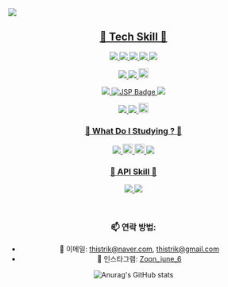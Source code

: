 <img src="https://capsule-render.vercel.app/api?type=waving&color=auto&height=300&section=header&text=Kwon's%20%20github&fontSize=60&animation=fadeIn&fontAlignY=38&desc=Whoever%20knocks%20persistently,%20ends%20by%20entering.&descAlignY=51&descAlign=62">

<p align='center'>
  <a href="#demo">
    <h2 align='center'>🔨 Tech Skill 🔨</h2>
    <p align='center'>
             <img src="https://camo.githubusercontent.com/3bde44b1200314fda52d05360f3e5671ec213a9049860f092d0e088e3a23da9e/68747470733a2f2f696d672e736869656c64732e696f2f62616467652f4a6176612d3030373339363f7374796c653d666c6174266c6f676f3d436f6e64612d466f726765266c6f676f436f6c6f723d7768697465" data-canonical-src="https://img.shields.io/badge/Java-007396?style=flat&amp;logo=Conda-Forge&amp;logoColor=white" style="max-width: 100%;">
      <img src="https://camo.githubusercontent.com/5e72f9a0af0fa5b9b05c061ff44e202232e06103ff1870218184da4f81738bc5/68747470733a2f2f696d672e736869656c64732e696f2f62616467652f537072696e67626f6f742d3644423333463f7374796c653d666c6174266c6f676f3d537072696e67426f6f74266c6f676f436f6c6f723d7768697465" data-canonical-src="https://img.shields.io/badge/Springboot-6DB33F?style=flat&amp;logo=SpringBoot&amp;logoColor=white" style="max-width: 100%;" style="height: 20px;">
       <img src="https://camo.githubusercontent.com/d5faba7e49c4133de7d29f9ef6720d4013133ca501961be08ff4a8bcd378f23e/68747470733a2f2f696d672e736869656c64732e696f2f62616467652f4d7953514c2d3333333636343f7374796c653d666c61742d737175617265266c6f676f3d6d7973716c266c6f676f436f6c6f723d7768697465" data-canonical-src="https://img.shields.io/badge/MySQL-333664?style=flat-square&amp;logo=mysql&amp;logoColor=white" style="max-width: 100%;">
         <img src="https://camo.githubusercontent.com/56ed124513b0ae7b3798b61c37b5c526651c49a829b100d3392fbde1728dae82/68747470733a2f2f696d672e736869656c64732e696f2f62616467652f4d7962617469732d3030303030303f7374796c653d666c6174266c6f676f3d466c75656e7464266c6f676f436f6c6f723d7768697465" data-canonical-src="https://img.shields.io/badge/Mybatis-000000?style=flat&amp;logo=Fluentd&amp;logoColor=white" style="max-width: 100%;">
<img src="https://camo.githubusercontent.com/a5c16dcde1e49d888357fbc74d5caa331312ca122d38b5fb4d5b90e45eeac740/68747470733a2f2f696d672e736869656c64732e696f2f62616467652f52656469732d4442333535323f7374796c653d666c61742d737175617265266c6f676f3d7265646973266c6f676f436f6c6f723d7768697465" data-canonical-src="https://img.shields.io/badge/Redis-DB3552?style=flat-square&amp;logo=redis&amp;logoColor=white" style="max-width: 100%;">
</p>
<p align='center'>
<img src="https://camo.githubusercontent.com/cd75ad00af02e8bd1a6e37b059f3e009902500a63e77fe38f5a4f69e16acb7d1/68747470733a2f2f696d672e736869656c64732e696f2f62616467652f446f636b65722d3135373242363f7374796c653d666c61742d737175617265266c6f676f3d446f636b6572266c6f676f436f6c6f723d7768697465" data-canonical-src="https://img.shields.io/badge/Docker-1572B6?style=flat-square&amp;logo=Docker&amp;logoColor=white" style="max-width: 100%;">
  <img src="https://camo.githubusercontent.com/e4812be971c93de5f67ba17640f2bde8f618f4b35c513e2ed5356a94f37987b3/68747470733a2f2f696d672e736869656c64732e696f2f62616467652f4e67696e782d3131423438413f7374796c653d666c61742d737175617265266c6f676f3d4e67696e78266c6f676f436f6c6f723d7768697465" data-canonical-src="https://img.shields.io/badge/Nginx-11B48A?style=flat-square&amp;logo=Nginx&amp;logoColor=white" style="max-width: 100%;">
  <img src="https://img.shields.io/badge/Spring%20Security-6DB33F?style=flat&logo=Spring-Security&logoColor=white" style="height: 20px;">
      </p>
    <p align='center'>
        <img src="https://camo.githubusercontent.com/0a0b651e9a24fb80d3feb0ba5794d966ea53419a83d8423723b8f580ba6f95f9/68747470733a2f2f696d672e736869656c64732e696f2f62616467652f537072696e672d3644423333463f7374796c653d666c6174266c6f676f3d537072696e67266c6f676f436f6c6f723d7768697465" data-canonical-src="https://img.shields.io/badge/Spring-6DB33F?style=flat&amp;logo=Spring&amp;logoColor=white" style="max-width: 100%;">
 <img src="https://img.shields.io/badge/JSP-007396?style=flat&logo=Java&logoColor=white" alt="JSP Badge">
<img src="https://camo.githubusercontent.com/623de3eedf044eafc9850dae7ff9e329c917e778f39170667c06d3188727f40c/68747470733a2f2f696d672e736869656c64732e696f2f62616467652f416d617a6f6e2053332d6666623133623f7374796c653d666c61742d737175617265266c6f676f3d416d617a6f6e205333266c6f676f436f6c6f723d7768697465" data-canonical-src="https://img.shields.io/badge/Amazon S3-ffb13b?style=flat-square&amp;logo=Amazon S3&amp;logoColor=white" style="max-width: 100%;" style="height: 20px;">
    </p>
 <p align='center'>
<img src="https://camo.githubusercontent.com/eb45d260cba494d5bc4bbf6b2645042442ef620464e2a867b95fc2e9180f717e/68747470733a2f2f696d672e736869656c64732e696f2f62616467652f496e74656c6c694a20494445412d3030353537313f7374796c653d666c61742d737175617265266c6f676f3d496e74656c6c694a2049444541266c6f676f436f6c6f723d7768697465" data-canonical-src="https://img.shields.io/badge/IntelliJ IDEA-005571?style=flat-square&amp;logo=IntelliJ IDEA&amp;logoColor=white" style="max-width: 100%;" style="height: 20px;">
      <img src="https://camo.githubusercontent.com/779ecf5e6059fd906fca2099015186945f91679f22da6bf05f37f52e69e86e8a/68747470733a2f2f696d672e736869656c64732e696f2f62616467652f4769744875622d3138313731373f7374796c653d666c6174266c6f676f3d476974487562266c6f676f436f6c6f723d7768697465" data-canonical-src="https://img.shields.io/badge/GitHub-181717?style=flat&amp;logo=GitHub&amp;logoColor=white" style="max-width: 100%;">
   <img src="https://img.shields.io/badge/VSCode-007ACC?style=flat&logo=visual-studio-code&logoColor=white" alt="VS Code" style="height: 20px;">
 </p>
    <h3 align='center'>🔨 What Do I Studying ?  🔨 </h3>
    <p align='center'>
       <img src="https://camo.githubusercontent.com/38d8bcd3b544e04306b123891822639a9adcf95619c9088e341538a468ce3ea5/68747470733a2f2f696d672e736869656c64732e696f2f62616467652f4a50412d3644423333463f7374796c653d666c6174266c6f676f3d436f6e64612d466f726765266c6f676f436f6c6f723d7768697465" data-canonical-src="https://img.shields.io/badge/JPA-6DB33F?style=flat&amp;logo=Conda-Forge&amp;logoColor=white" style="max-width: 100%;" style="height: 20px;">
   <img src="https://img.shields.io/badge/Kubernetes-326ce5.svg?&style=for-the-badge&logo=kubernetes&logoColor=white" alt="Kubernetes Badge" style="height: 20px;">
<img src="https://img.shields.io/badge/Jenkins-D24939.svg?&style=for-the-badge&logo=jenkins&logoColor=white" alt="Jenkins Badge" style="height: 20px;">
    <img src="https://camo.githubusercontent.com/835b9feec81fd42c824d27ac734bfcabb61fa43c4b3b166fe89adf5bd06b079c/68747470733a2f2f696d672e736869656c64732e696f2f62616467652f52656163742d3631444146423f7374796c653d666c6174266c6f676f3d5265616374266c6f676f436f6c6f723d7768697465" data-canonical-src="https://img.shields.io/badge/React-61DAFB?style=flat&amp;logo=React&amp;logoColor=white" style="max-width: 100%;" style="height: 20px;">
       </p>
       <p align='center'>
    </p>
     <h3 align='center'>🔌 API Skill 🔌</h3>
    <p align='center'>
        <img src="https://camo.githubusercontent.com/fe23264d734492dc366d97ea7f2284ece64a4ba15eaaa94bbc7ab1ab439fbbd1/68747470733a2f2f696d672e736869656c64732e696f2f62616467652f4b616b616f4150492d4646434430303f7374796c653d666c6174266c6f676f3d6b616b616f266c6f676f436f6c6f723d7768697465" data-canonical-src="https://img.shields.io/badge/KakaoAPI-FFCD00?style=flat&amp;logo=kakao&amp;logoColor=white" style="max-width: 100%;">
              <img src="https://camo.githubusercontent.com/fe535dc4c5782de1e32b225713460312d18dde6fb6c3b3103dc04636550352fa/68747470733a2f2f696d672e736869656c64732e696f2f62616467652f46697265626173652d4646434132383f7374796c653d666c6174266c6f676f3d4669726562617365266c6f676f436f6c6f723d7768697465" data-canonical-src="https://img.shields.io/badge/Firebase-FFCA28?style=flat&amp;logo=Firebase&amp;logoColor=white" style="max-width: 100%;">
    </p>
  </a>
</p>


  <br>

<div align="center">

### 📫 연락 방법:
- 📧 이메일: thistrik@naver.com, thistrik@gmail.com
- 📸 인스타그램: [Zoon_june_6](https://instagram.com/Zoon_june_6)

![Anurag's GitHub stats](https://github-readme-stats.vercel.app/api?username=kwonjonny&theme=synthwave)

</div>
